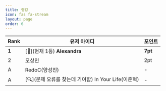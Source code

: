 ```yaml
---
title: 랭킹
icon: fas fa-stream
layout: page
order: 6
---
```


|Rank|유저 아이디|포인트|
|----|--------|-----|
|**1**|[👑](현재 1등) **Alexandra**|**7pt**|
|2|오상민|2pt|
|A|RedoC(양성진)|-|
|A|[🔍](문제 오류를 찾는데 기여함) In Your Life(이준혁)|-|
